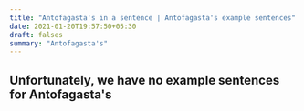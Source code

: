 ```yaml
---
title: "Antofagasta's in a sentence | Antofagasta's example sentences"
date: 2021-01-20T19:57:50+05:30
draft: falses
summary: "Antofagasta's"
---
```

## Unfortunately, we have no example sentences for Antofagasta's                 
